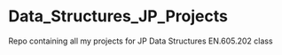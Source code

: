 # Data_Structures_JP_Projects
Repo containing all my projects for JP Data Structures EN.605.202 class
